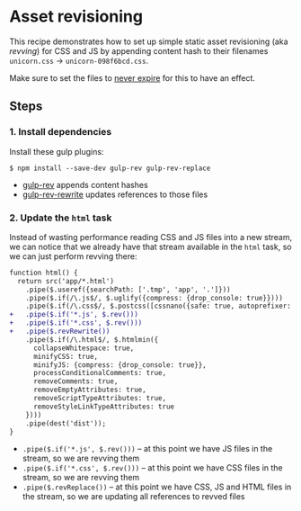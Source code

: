 # Asset revisioning

This recipe demonstrates how to set up simple static asset revisioning (aka *revving*) for CSS and JS by appending content hash to their filenames `unicorn.css` → `unicorn-098f6bcd.css`.

Make sure to set the files to [never expire](http://developer.yahoo.com/performance/rules.html#expires) for this to have an effect.

## Steps

### 1. Install dependencies

Install these gulp plugins:

```
$ npm install --save-dev gulp-rev gulp-rev-replace
```

* [gulp-rev](https://github.com/sindresorhus/gulp-rev) appends content hashes
* [gulp-rev-rewrite](https://github.com/TheDancingCode/gulp-rev-rewrite) updates references to those files

### 2. Update the `html` task

Instead of wasting performance reading CSS and JS files into a new stream, we can notice that we already have that stream available in the `html` task, so we can just perform revving there:

```diff
function html() {
  return src('app/*.html')
    .pipe($.useref({searchPath: ['.tmp', 'app', '.']}))
    .pipe($.if(/\.js$/, $.uglify({compress: {drop_console: true}})))
    .pipe($.if(/\.css$/, $.postcss([cssnano({safe: true, autoprefixer: false})])))
+   .pipe($.if('*.js', $.rev()))
+   .pipe($.if('*.css', $.rev()))
+   .pipe($.revRewrite())
    .pipe($.if(/\.html$/, $.htmlmin({
      collapseWhitespace: true,
      minifyCSS: true,
      minifyJS: {compress: {drop_console: true}},
      processConditionalComments: true,
      removeComments: true,
      removeEmptyAttributes: true,
      removeScriptTypeAttributes: true,
      removeStyleLinkTypeAttributes: true
    })))
    .pipe(dest('dist'));
}
```

* `.pipe($.if('*.js', $.rev()))` – at this point we have JS files in the stream, so we are revving them
* `.pipe($.if('*.css', $.rev()))` – at this point we have CSS files in the stream, so we are revving them
* `.pipe($.revReplace())` – at this point we have CSS, JS and HTML files in the stream, so we are updating all references to revved files

